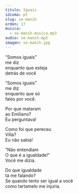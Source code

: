 ```yaml
---
titulo: Iguais
idioma: pt
slug: se-manih
orden: 17
musica: 
  - se-manih-musica.mp3
audio: se-manih.mp3
imagen: se-manih.jpg
---
```


“Somos iguais”<br>
me diz<br>
enquanto que esteja<br>
detrás de você<br>

“Somos iguais”<br>
me diz<br>
enquanto que só<br>
fales por você.<br>

Por que mataram<br>
ao Emiliano?<br>
Eu perguntava!<br>

Como foi que pereceu<br>
Villa?<br>
Eu não sabia!<br>

“Não entendiam<br>
O que é a igualdade!”<br>
Você me dizia.<br>

Do que igualdade<br>
tá me falando?<br>
Se quando tento ser igual a você<br>
como tartamelo me injuria.<br>
